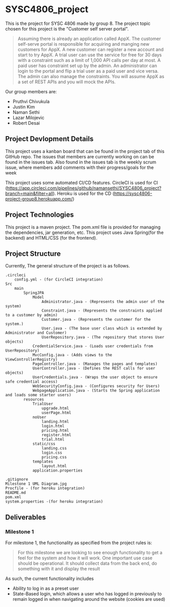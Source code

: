 # SYSC4806_project

This is the project for SYSC 4806 made by group 8. The project topic chosen for this project is the "Customer self
server portal".

> Assuming there is already an application called AppX. The customer self-serve portal is responsible for acquiring and
> manging new customers for AppX. A new customer can register a new account and start to try AppX. A trial user can use
> the service for free for 30 days with a constraint such as a limit of 1,000 API calls per day at most. A paid user has
> constraint set up by the admin. An administrator can login to the portal and flip a trial user as a paid user and vice 
> versa. The admin can also manage the constraints. You will assume AppX as a set of REST APIs and you will mock the APIs.

Our group members are:
- Pruthvi Chivukula
- Justin Kim
- Naman Sethi
- Lazar Milojevic
- Robert Desai

## Project Devlopment Details
This project uses a kanban board that can be found in the project tab of this GitHub repo.
The issues that members are currently working on can be found in the issues tab.
Also found in the issues tab is the weekly scrum issue, where members add comments with their progress/goals for the week

This project uses some automated CI/CD features.
CircleCI is used for CI (https://app.circleci.com/pipelines/github/namansethi/SYSC4806_project?branch=main&filter=all).
Heroku is used for the CD (https://sysc4806-project-group8.herokuapp.com/)

## Project Technologies
This project is a maven project. The pom.xml file is provided for managing the dependencies, jar generation, etc.
This project uses Java Spring(for the backend) and HTML/CSS (for the frontend).

## Project Structure
Currently, The general structure of the project is as follows.

    .circleci
        config.yml - (for CircleCI integration)
    Src   
        main
            SpringJPA
                Model
                    Administrator.java - (Represents the admin user of the system)
                    Constraint.java - (Represents the constraints applied to a customer by admin)
                    Customer.java - (Represents the customer for the system.)
                    User.java - (The base user class which is extended by Administrator and Customer)
                    UserRepository.java - (The repository that stores User objects)
                CredentialService.java - (Loads user credentials from UserRepository)
                MvcConfig.java - (Adds views to the ViewControllerRegistry)
                PageController.java - (Manages the pages and templates)
                UserController.java - (Defines the REST calls for user objects)
                UserCredentials.java - (Wraps the user object to ensure safe credential access)
                WebSecurityConfig.java - (Configures security for Users)
                WebpageApplication.java - (Starts the Spring application and loads some starter users)
            resources
                TrialUser
                    upgrade.html
                    userPage.html
                noUser
                    landing.html
                    login.html
                    pricing.html
                    register.html
                    trial.html
                static/css
                    landing.css
                    login.css
                    pricing.css
                templates
                    layout.html
                application.properties
            
    .gitignore
    Milestone 1 UML Diagram.jpg
    Procfile - (for heroku integration)
    README.md
    pom.xml
    system.properties -(for heroku integration)

## Deliverables
### Milestone 1

For milestone 1, the functionality as specified from the project rules is:
>For this milestone we are looking to see enough functionality to get a feel for the system and how it will work. 
>One important use case should be operational. It should collect data from the back end, do something with it and
>display the result

As such, the current functionality includes
 - Ability to log in as a preset user
 - State-Based login, which allows a user who has logged in previously to remain logged in when navigating around the website (cookies are used)




